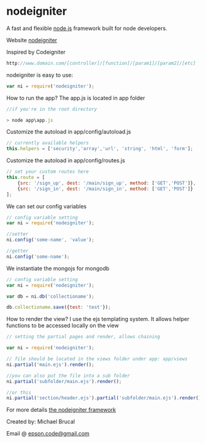 # nodeigniter
A fast and flexible [node.js](http://nodejs.org) framework built for node developers.

Website [nodeigniter](http://nodeigniter.co)

Inspired by Codeigniter

``` js
http://www.domain.com/[controller]/[function]/[param1]/[param2]/[etc]
```

nodeigniter is easy to use:

``` js
var ni = require('nodeigniter');
```

How to run the app? The app.js is located in app folder

``` js
//if you're in the root directory

> node app\app.js

```

Customize the autoload in app/config/autoload.js

``` js
// currently available helpers
this.helpers = ['security','array','url', 'string', 'html', 'form'];
```

Customize the autoload in app/config/routes.js

``` js
// set your custom routes here
this.route = [
    {src: '/sign_up', dest: '/main/sign_up', method: ['GET','POST']},
    {src: '/sign_in', dest: '/main/sign_in', method: ['GET','POST']}
];
```

We can set our config variables

``` js
// config variable setting
var ni = require('nodeigniter');

//setter
ni.config('some-name', 'value');

//getter
ni.config('some-name');

```

We instantiate the mongojs for mongodb

``` js
// config variable setting
var ni = require('nodeigniter');

var db = ni.db('collectioname');

db.collectioname.save({test: 'test'});

```

How to render the view? I use the ejs templating system. It allows helper functions to be accessed locally on the view

``` js
// setting the partial pages and render, allows chaining

var ni = require('nodeigniter');

// file should be located in the views folder under app: app/views
ni.partial('main.ejs').render();

//you can also put the file into a sub folder
ni.partial('subfolder/main.ejs').render();

//or this
ni.partial('section/header.ejs').partial('subfolder/main.ejs').render();

```

For more details [the nodeigniter framework](http://www.nodeigniter.co)

Created by: Michael Brucal

Email @ epson.code@gmail.com
